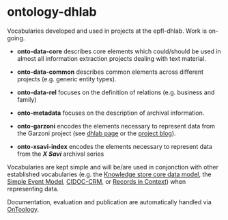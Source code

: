 # ontology-dhlab
Vocabularies developed and used in projects at the epfl-dhlab.
Work is on-going.

- **onto-data-core** describes core elements which could/should be used in almost all information extraction projects dealing with text material.

- **onto-data-common** describes common elements across different projects (e.g. generic entity types).

- **onto-data-rel** focuses on the definition of relations (e.g. business and family)

- **onto-metadata** focuses on the description of archival information.

- **onto-garzoni** encodes the elements necessary to represent data from the Garzoni project (see [dhlab page](http://dhlab.epfl.ch/page-127961-en.html) or the [project blog](http://garzoni.hypotheses.org/)).

- **onto-xsavi-index** encodes the elements necessary to represent data from the ***X Savi*** archival series

Vocabularies are kept simple and will be/are used in conjonction with other established vocabularies (e.g. the [Knowledge store core data model](https://knowledgestore.fbk.eu/ontologies/knowledgestore.html#Entity), the [Simple Event Model](http://semanticweb.cs.vu.nl/2009/11/sem/), [CIDOC-CRM](http://www.cidoc-crm.org/html/5.0.4/cidoc-crm.html), or [Records in Context](http://www.ica.org/en/egad-ric-conceptual-model)) when representing data. 

Documentation, evaluation and publication are automatically handled via [OnToology](http://ontoology.linkeddata.es/about).
